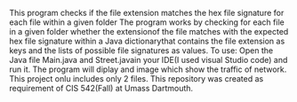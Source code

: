 This program checks if the file extension  matches the hex file signature for each file within a given folder
The program works by checking for each file in a given folder whether the extensionof the file matches with the expected hex file signature within a Java dictionarythat contains the file extension as keys and the lists of possible file signatures as values.
To use:
Open the Java file Main.java and Street.javain your IDE(I used visual Studio code) and run it.
The program will diplay and image which show the traffic of network.
This project onlu includes only 2 files.
This repository was created as requirement of CIS 542(Fall) at Umass Dartmouth.
